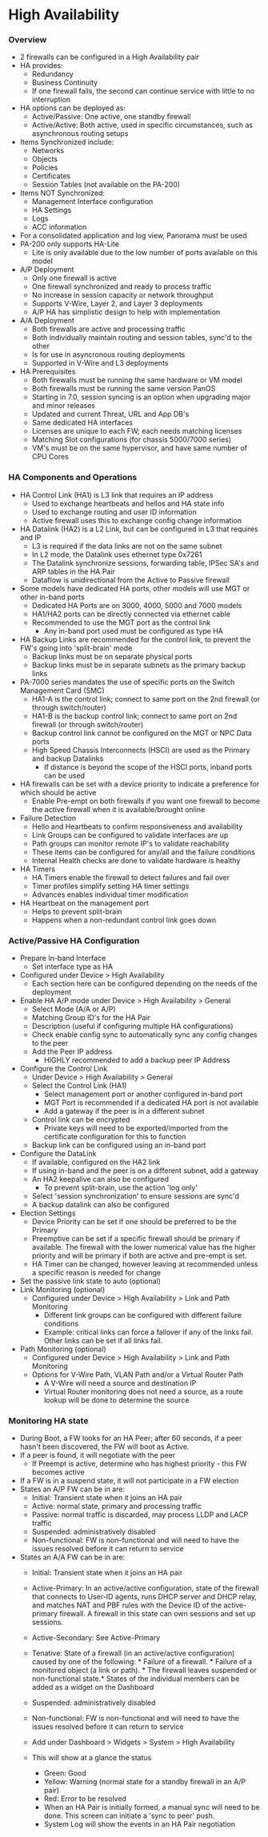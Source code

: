 # High Availability

### Overview
* 2 firewalls can be configured in a High Availability pair
* HA provides:
    * Redundancy
    * Business Continuity
    * If one firewall fails, the second can continue service with little to no interruption
* HA options can be deployed as:
    * Active/Passive: One active, one standby firewall
    * Active/Active: Both active, used in specific circumstances, such as asynchronous routing setups
* Items Synchronized include:
    * Networks
    * Objects
    * Policies
    * Certificates
    * Session Tables (not available on the PA-200)
* Items NOT Synchronized:
    * Management Interface configuration
    * HA Settings
    * Logs
    * ACC information
* For a consolidated application and log view, Panorama must be used
* PA-200 only supports HA-Lite
    * Lite is only available due to the low number of ports available on this model
* A/P Deployment
    * Only one firewall is active
    * One firewall synchronized and ready to process traffic
    * No increase in session capacity or network throughput
    * Supports V-Wire, Layer 2, and Layer 3 deployments
    * A/P HA has simplistic design to help with implementation
* A/A Deployment
    * Both firewalls are active and processing traffic
    * Both individually maintain routing and session tables, sync'd to the other
    * Is for use in asyncronous routing deployments
    * Supported in V-Wire and L3 deployments
* HA Prerequisites
    * Both firewalls must be running the same hardware or VM model
    * Both firewalls must be running the same version PanOS
    * Starting in 7.0, session syncing is an option when upgrading major and minor releases
    * Updated and current Threat, URL and App DB's
    * Same dedicated HA interfaces
    * Licenses are unique to each FW; each needs matching licenses
    * Matching Slot configurations (for chassis 5000/7000 series)
    * VM's must be on the same hypervisor, and have same number of CPU Cores

### HA Components and Operations
* HA Control Link (HA1) is L3 link that requires an IP address
    * Used to exchange heartbeats and hellos and HA state info
    * Used to exchange routing and user ID information
    * Active firewall uses this to exchange config change information
* HA Datalink (HA2) is a L2 Link, but can be configured in L3 that requires and IP
    * L3 is required if the data links are not on the same subnet
    * In L2 mode, the Datalink uses ethernet type 0x7261
    * The Datalink synchronize sessions, forwarding table, IPSec SA's and ARP tables in the HA Pair
    * Dataflow is unidirectional from the Active to Passive firewall
* Some models have dedicated HA ports, other models will use MGT or other in-band ports
    * Dedicated HA Ports are on 3000, 4000, 5000 and 7000 models
    * HA1/HA2 ports can be directly connected via ethernet cable
    * Recommended to use the MGT port as the control link
        * Any in-band port used must be configured as type HA
* HA Backup Links are recommended for the control link, to prevent the FW's going into 'split-brain' mode
    * Backup links must be on separate physical ports
    * Backup links must be in separate subnets as the primary backup links
* PA-7000 series mandates the use of specific ports on the Switch Management Card (SMC)
    * HA1-A is the control link; connect to same port on the 2nd firewall (or through switch/router)
    * HA1-B is the backup control link; connect to same port on 2nd firewall (or through switch/router)
    * Backup control link cannot be configured on the MGT or NPC Data ports
    * High Speed Chassis Interconnects (HSCI) are used as the Primary and backup Datalinks
        * If distance is beyond the scope of the HSCI ports, inband ports can be used
* HA firewalls can be set with a device priority to indicate a preference for which should be active
    * Enable Pre-empt on both firewalls if you want one firewall to become the active firewall when it is available/brought online
* Failure Detection
    * Hello and Heartbeats to confirm responsiveness and availability
    * Link Groups can be configured to validate interfaces are up
    * Path groups can monitor remote IP's to validate reachability
    * These items can be configured for any/all and the failure conditions
    * Internal Health checks are done to validate hardware is healthy
* HA Timers
    * HA Timers enable the firewall to detect failures and fail over
    * Timer profiles simplify setting HA timer settings
    * Advances enables individual timer modification
* HA Heartbeat on the management port
    * Helps to prevent split-brain
    * Happens when a non-redundant control link goes down

### Active/Passive HA Configuration
* Prepare In-band Interface
    * Set interface type as HA
* Configured under Device > High Availability
    * Each section here can be configured depending on the needs of the deployment
* Enable HA A/P mode under Device > High Availability > General
    * Select Mode (A/A or A/P)
    * Matching Group ID's for the HA Pair
    * Description (useful if configuring multiple HA configurations)
    * Check enable config sync to automatically sync any config changes to the peer
    * Add the Peer IP address
        * HIGHLY recommended to add a backup peer IP Address
* Configure the Control Link
    * Under Device > High Availability > General
    * Select the Control Link (HA1)
        * Select management port or another configured in-band port
        * MGT Port is recommended if a dedicated HA port is not available
        * Add a gateway if the peer is in a different subnet
    * Control link can be encrypted
        * Private keys will need to be exported/imported from the certificate configuration for this to function
    * Backup link can be configured using an in-band port
* Configure the DataLink
    * If available, configured on the HA2 link
    * If using in-band and the peer is on a different subnet, add a gateway
    * An HA2 keepalive can also be configured
        * To prevent split-brain, use the action 'log only'
    * Select 'session synchronization' to ensure sessions are sync'd
    * A backup datalink can also be configured
* Election Settings
    * Device Priority can be set if one should be preferred to be the Primary
    * Preemptive can be set if a specific firewall should be primary if available. The firewall with the lower numerical value has the higher priority and will be primary if both are active and pre-empt is set.
    * HA Timer can be changed, however leaving at recommended unless a specific reason is needed for change
* Set the passive link state to auto (optional)
* Link Monitoring (optional)
    * Configured under Device > High Availability > Link and Path Monitoring
        * Different link groups can be configured with different failure conditions
        * Example: critical links can force a failover if any of the links fail. Other links can be set if all links fail.
* Path Monitoring (optional)
    * Configured under Device > High Availability > Link and Path Monitoring
    * Options for V-Wire Path, VLAN Path and/or a Virtual Router Path
        * A V-Wire will need a source and destination IP
        * Virtual Router monitoring does not need a source, as a route lookup will be done to determine the source

### Monitoring HA state
* During Boot, a FW looks for an HA Peer; after 60 seconds, if a peer hasn't been discovered, the FW will boot as Active.
* If a peer is found, it will negotiate with the peer
    * If Preempt is active, determine who has highest priority - this FW becomes active
* If a FW is in a suspend state, it will not participate in a FW election
* States an A/P FW can be in are:
    * Initial: Transient state when it joins an HA pair
    * Active: normal state, primary and processing traffic
    * Passive: normal traffic is discarded, may process LLDP and LACP traffic
    * Suspended: administratively disabled
    * Non-functional: FW is non-functional and will need to have the issues resolved before it can return to service
* States an A/A FW can be in are:
    * Initial: Transient state when it joins an HA pair
    * Active-Primary: In an active/active configuration, state of the firewall that connects to User-ID agents, runs DHCP server and DHCP relay,         and matches NAT and PBF rules with the Device ID of the active-primary firewall. A firewall in this state can own sessions and set up 
      sessions.
    * Active-Secondary: See Active-Primary
    * Tenative: State of a firewall (in an active/active configuration) caused by one of the following:
                * Failure of a firewall. 
                * Failure of a monitored object (a link or path).
                * The firewall leaves suspended or non-functional state.* States of the individual members can be added as a widget on the 
                  Dashboard
    * Suspended: administratively disabled
    * Non-functional: FW is non-functional and will need to have the issues resolved before it can return to service
      
    * Add under Dashboard > Widgets > System > High Availability
    * This will show at a glance the status
        * Green: Good
        * Yellow: Warning (normal state for a standby firewall in an A/P pair)
        * Red: Error to be resolved
        * When an HA Pair is initially formed, a manual sync will need to be done. This screen can initiate a 'sync to peer' push.
        * System Log will show the events in an HA Pair negotiation
